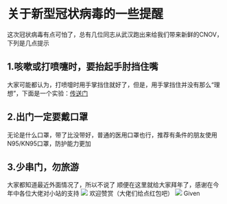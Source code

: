# 关于新型冠状病毒的一些提醒
这次冠状病毒有点可怕了，总有几位同志从武汉跑出来给我们带来新鲜的CNOV，下列是几点提示
## 1.咳嗽或打喷嚏时，要抬起手肘挡住嘴
大家可能都认为，打喷嚏时用手掌挡住就好了，但是，用手掌挡住并没有那么“理想”，下面是一个实验：[传送门](https://mp.weixin.qq.com/s/CoCV_Lg2XWuS9Hz--GlzAg)
## 2.出门一定要戴口罩
无论是什么口罩，带了比没带好，普通的医用口罩也行，推荐有条件的朋友使用N95/KN95口罩，防护能力更加
## 3.少串门，勿旅游
大家都知道最近外面情况了，所以不说了
顺便在这里就给大家拜年了，感谢在今年中各位大佬对小站的支持
![](https://cdn233.2890.ltd/photo/d896b09277bdd74acfe8a866d3e44ad3_2_-1_art.jpg)
欢迎赞赏（大佬们给点红包吧）
![](https://cdn233.2890.ltd/photo/hb.png)
                                                Given